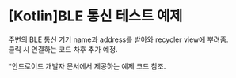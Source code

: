 <h1>[Kotlin]BLE 통신 테스트 예제</h1>
주변의 BLE 통신 기기 name과 address를 받아와 recycler view에 뿌려줌.<br>
클릭 시 연결하는 코드 차후 추가 예정.<br>

*안드로이드 개발자 문서에서 제공하는 예제 코드 참조.
